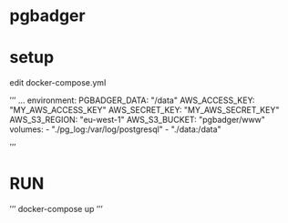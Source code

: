 # pgbadger


# setup

edit docker-compose.yml

’’’
...
    environment:
      PGBADGER_DATA: "/data"
      AWS_ACCESS_KEY: "MY_AWS_ACCESS_KEY"
      AWS_SECRET_KEY: "MY_AWS_SECRET_KEY"
      AWS_S3_REGION: "eu-west-1"
      AWS_S3_BUCKET: "pgbadger/www"
    volumes:
      - "./pg_log:/var/log/postgresql"
      - "./data:/data"

’’’

# RUN

’’’
docker-compose up 
’’’